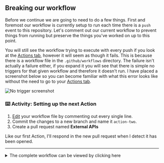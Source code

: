 ## Breaking our workflow

Before we continue we are going to need to do a few things. First and foremost our workflow is currently setup to run each time there is a `push` event to this repository. Let's comment out our current workflow to prevent things from running but preserve the things you've worked on up to this point.

You will still see the workflow trying to execute with every push if you look at the [Actions tab]({{actionsUrl}}), however it will seem as though it fails. This is because there is a workflow file in the `.github/workflows` directory. The failure isn't actually a failure either, if you expand it you will see that there is simple no triggers for that given workflow and therefore it doesn't run. I have placed a screenshot below so you can become familiar with what this error looks like without the need to go to your [Actions tab]({{actionsUrl}}).

![No trigger screenshot](https://i.imgur.com/rARtXc1.png)

### :keyboard: Activity: Setting up the next Action

1. [Edit]({{workflowFile}) your workflow file by commenting out every single line.
2. Commit the changes to a new branch and name it `action-two`.
3. Create a pull request named **External APIs**

Like our first Action, I'll respond in the new pull request when I detect it has been opened.

---

<details><summary>The complete workflow can be viewed by clicking here</summary>

```yaml
# name: JS Actions

# on: [push]

# jobs:
#   action:

#     runs-on: ubuntu-latest

#     steps:
#     - uses: actions/checkout@v1

#     - name: hello-action
#       uses: ./.github/actions/hello-world
```

</details>
